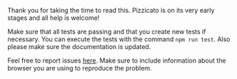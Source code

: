 Thank you for taking the time to read this. Pizzicato is on its very early stages and all help is welcome! 

Make sure that all tests are passing and that you create new tests if necessary. You can execute the tests with the command `npm run test`. Also please make sure the documentation is updated.

Feel free to report issues [here](https://github.com/alemangui/pizzicato/issues/new). Make sure to include information about the browser you are using to reproduce the problem.